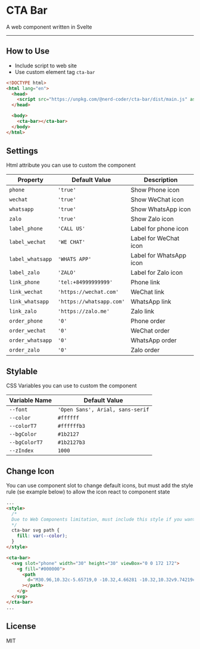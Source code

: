 # CTA Bar

A web component written in Svelte

---

## How to Use

- Include script to web site
- Use custom element tag `cta-bar`

```html
<!DOCTYPE html>
<html lang="en">
  <head>
    <script src="https://unpkg.com/@nerd-coder/cta-bar/dist/main.js" async></script>
  </head>

  <body>
    <cta-bar></cta-bar>
  </body>
</html>
```

## Settings

Html attribute you can use to custom the component

| Property         | Default Value            | Description             |
| ---------------- | ------------------------ | ----------------------- |
| `phone`          | `'true'`                 | Show Phone icon         |
| `wechat`         | `'true'`                 | Show WeChat icon        |
| `whatsapp`       | `'true'`                 | Show WhatsApp icon      |
| `zalo`           | `'true'`                 | Show Zalo icon          |
| `label_phone`    | `'CALL US'`              | Label for phone icon    |
| `label_wechat`   | `'WE CHAT'`              | Label for WeChat icon   |
| `label_whatsapp` | `'WHATS APP'`            | Label for WhatsApp icon |
| `label_zalo`     | `'ZALO'`                 | Label for Zalo icon     |
| `link_phone`     | `'tel:+84999999999'`     | Phone link              |
| `link_wechat`    | `'https://wechat.com'`   | WeChat link             |
| `link_whatsapp`  | `'https://whatsapp.com'` | WhatsApp link           |
| `link_zalo`      | `'https://zalo.me'`      | Zalo link               |
| `order_phone`    | `'0'`                    | Phone order             |
| `order_wechat`   | `'0'`                    | WeChat order            |
| `order_whatsapp` | `'0'`                    | WhatsApp order          |
| `order_zalo`     | `'0'`                    | Zalo order              |

## Stylable

CSS Variables you can use to custom the component

| Variable Name | Default Value                    |
| ------------- | -------------------------------- |
| `--font`      | `'Open Sans', Arial, sans-serif` |
| `--color`     | `#ffffff`                        |
| `--colorT7`   | `#ffffffb3`                      |
| `--bgColor`   | `#1b2127`                        |
| `--bgColorT7` | `#1b2127b3`                      |
| `--zIndex`    | `1000`                           |

## Change Icon

You can use component slot to change default icons, but must add the style rule (se example below) to allow the icon react to component state

```html
...
<style>
  /* 
  Due to Web Components limitation, must include this style if you want to use custom svg icon
  */
  cta-bar svg path {
    fill: var(--color);
  }
</style>

<cta-bar>
  <svg slot="phone" width="30" height="30" viewBox="0 0 172 172">
    <g fill="#000000">
      <path
        d="M30.96,10.32c-5.65719,0 -10.32,4.66281 -10.32,10.32v9.74219c-0.06719,0.37625 -0.06719,0.7525 0,1.11531v105.52469c-0.06719,0.37625 -0.06719,0.7525 0,1.11531v13.2225c0,5.65719 4.66281,10.32 10.32,10.32h68.8c5.65719,0 10.32,-4.66281 10.32,-10.32v-13.18219c0.06719,-0.37625 0.06719,-0.7525 0,-1.11531v-105.52469c0.06719,-0.37625 0.06719,-0.7525 0,-1.11531v-9.7825c0,-5.65719 -4.66281,-10.32 -10.32,-10.32zM30.96,17.2h68.8c1.90813,0 3.44,1.53188 3.44,3.44v6.88h-75.68v-6.88c0,-1.90812 1.53188,-3.44 3.44,-3.44zM27.52,34.4h75.68v99.76h-75.68zM139.79031,42.52969l-4.87781,4.87781c10.06469,9.1375 16.4475,22.23906 16.4475,36.8725c0,13.74656 -5.61687,26.20313 -14.64687,35.23313l4.82406,4.82406c10.29313,-10.26625 16.70281,-24.4025 16.70281,-40.05719c0,-16.52812 -7.14875,-31.36312 -18.44969,-41.75031zM125.19719,57.12281l-4.90469,4.90469c6.35594,5.34813 10.4275,13.31656 10.4275,22.2525c0,8.0625 -3.3325,15.31875 -8.62687,20.61313l4.86437,4.86437c6.54406,-6.53062 10.6425,-15.52031 10.6425,-25.4775c0,-10.83062 -4.82406,-20.5325 -12.40281,-27.15719zM27.52,141.04h75.68v10.32c0,1.90813 -1.53187,3.44 -3.44,3.44h-68.8c-1.90812,0 -3.44,-1.53187 -3.44,-3.44zM55.04,144.48c-1.23625,-0.01344 -2.39187,0.63156 -3.02344,1.70656c-0.61813,1.075 -0.61813,2.39187 0,3.46687c0.63156,1.075 1.78719,1.72 3.02344,1.70656h20.64c1.23625,0.01344 2.39188,-0.63156 3.02344,-1.70656c0.61813,-1.075 0.61813,-2.39187 0,-3.46687c-0.63156,-1.075 -1.78719,-1.72 -3.02344,-1.70656z"
      ></path>
    </g>
  </svg>
</cta-bar>
...
```

## License

MIT
